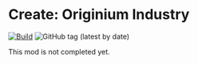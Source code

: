 # Create: Originium Industry

[![Build](https://github.com/kressety/Create-Originium-Industry/actions/workflows/build.yml/badge.svg)](https://github.com/kressety/Create-Originium-Industry/actions/workflows/build.yml)
![GitHub tag (latest by date)](https://img.shields.io/github/v/tag/kressety/Create-Originium-Industry?sort=date&label=Version)

This mod is not completed yet. 
